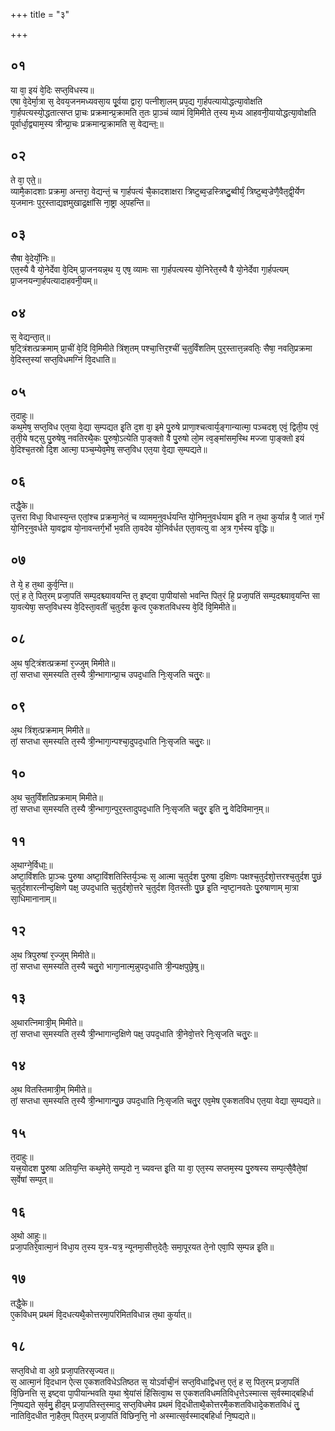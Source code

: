 +++
title = "३"

+++
## ०१
या वा᳘ इयं वे᳘दिः सप्त᳘विधस्य॥  
एषा वे᳘देर्मा᳘त्रा स᳘ देवय᳘जनमध्यवसा᳘य पू᳘र्वया द्वारा᳘ पत्नीशा᳘लम् प्रप᳘द्य गा᳘र्हपत्यायोद्धत्या᳘वोक्षति गा᳘र्हपत्यस्यो᳘द्धतात्सप्त प्रा᳘चः प्रक्रमान्प्र᳘क्रामति त᳘तः प्रा᳘ञ्चं व्यामं वि᳘मिमीते त᳘स्य म᳘ध्य आहवनी᳘यायोद्धत्या᳘वोक्षति पूर्वार्धा᳘द्व्याम᳘स्य त्रीन्प्रा᳘चः प्रक्रमान्प्र᳘क्रामति स᳘ वेद्यन्तः᳟॥  
## ०२
ते वा᳘ एते᳟॥  
व्यामै᳘कादशाः प्रक्रमा᳘ अन्तरा᳘ वेद्यन्तं᳘ च गा᳘र्हपत्यं चै᳘कादशाक्षरा त्रिष्टुब्व᳘ज्रस्त्रिष्टु᳘ब्वीर्यं᳘ त्रिष्टुब्व᳘ज्रेणै᳘वैत᳘द्वी᳘र्येण य᳘जमानः पुर᳘स्ताद्यज्ञमुखाद्र᳘क्षांसि ना᳘ष्ट्रा अ᳘पहन्ति॥  
## ०३
सैषा वे᳘देर्यो᳘निः॥  
एत᳘स्यै वै यो᳘नेर्देवा वे᳘दिम् प्रा᳘जनयन्न᳘थ य᳘ एष᳘ व्यामः सा गा᳘र्हपत्यस्य यो᳘निरेत᳘स्यै वै यो᳘नेर्देवा गा᳘र्हपत्यम् प्रा᳘जनयन्गा᳘र्हपत्यादाहवनी᳘यम्॥  
## ०४
स᳘ वेद्यन्ता᳘त्॥  
ष᳘ट्त्रिंशत्प्रक्रमाम् प्रा᳘चीं वे᳘दिं वि᳘मिमीते त्रिंश᳘तम् पश्चा᳘त्तिर᳘श्चीं च᳘तुर्विंशतिम् पुर᳘स्तात्त᳘न्नवतिः᳘ सैषा᳘ नवति᳘प्रक्रमा वे᳘दिस्त᳘स्यां सप्त᳘विधमग्निं वि᳘दधाति॥  
## ०५
त᳘दाहुः॥  
कथ᳘मेष᳘ सप्त᳘विध एत᳘या वे᳘द्या स᳘म्पद्यत इ᳘ति द᳘श वा᳘ इमे पु᳘रुषे प्राणा᳘श्चत्वार्य᳘ङ्गान्यात्मा᳘ पञ्चदश᳘ एवं᳘ द्विती᳘य एवं᳘ तृती᳘ये षट्सु पु᳘रुषेषु नवतिरथै᳘कः पु᳘रुषो᳘ऽत्येति पा᳘ङ्क्तो वै पु᳘रुषो लो᳘म त्व᳘ङ्मांसम᳘स्थि मज्जा पा᳘ङ्क्तो इयं वे᳘दिश्च᳘तस्रो दि᳘श आत्मा᳘ पञ्च᳘म्येव᳘मेष᳘ सप्त᳘विध एत᳘या वे᳘द्या स᳘म्पद्यते॥  
## ०६
तद्धै᳘के॥  
उ᳘त्तरा विधा᳘ विधास्य᳘न्त एतां᳘श्च प्रक्रमा᳘नेतं᳘ च व्यामम᳘नुवर्धयन्ति यो᳘निम᳘नुवर्धयाम इ᳘ति न त᳘था कुर्यान्न वै᳘ जातं ग᳘र्भं यो᳘निर᳘नुवर्धते या᳘वद्वाव यो᳘नावन्तर्ग᳘र्भो भ᳘वति ता᳘वदेव यो᳘निर्वर्धत एता᳘वत्यु वा अ᳘त्र ग᳘र्भस्य वृ᳘द्धिः॥  
## ०७
ते ये᳘ ह त᳘था कुर्व᳘न्ति॥  
एतं᳘ ह ते᳘ पित᳘रम् प्रजा᳘पतिं सम्प᳘दश्च्यावयन्ति त᳘ इष्ट्वा पा᳘पीयांसो भवन्ति पित᳘रं हि᳘ प्रजा᳘पतिं सम्प᳘दश्च्याव᳘यन्ति सा या᳘वत्येषा᳘ सप्त᳘विधस्य वे᳘दिस्ता᳘वतीं च᳘तुर्दश कृ᳘त्व ए᳘कशतविधस्य वे᳘दिं वि᳘मिमीते॥  
## ०८
अ᳘थ ष᳘ट्त्रिंशत्प्रक्रमां र᳘ज्जुम् मिमीते॥  
तां᳘ सप्तधा स᳘मस्यति त᳘स्यै त्री᳘न्भागान्प्रा᳘च उपद᳘धाति निः᳘सृजति चतु᳘रः॥  
## ०९
अ᳘थ त्रिंश᳘त्प्रक्रमाम् मिमीते॥  
तां᳘ सप्तधा स᳘मस्यति त᳘स्यै त्री᳘न्भागा᳘न्पश्चा᳘दुपद᳘धाति निः᳘सृजति चतु᳘रः॥  
## १०
अ᳘थ च᳘तुर्विंशतिप्रक्रमाम् मिमीते॥  
तां᳘ सप्तधा स᳘मस्यति त᳘स्यै त्री᳘न्भागा᳘न्पुर᳘स्तादुपद᳘धाति निः᳘सृजति चतु᳘र इ᳘ति नु᳘ वेदिविमान᳘म्॥  
## ११
अ᳘थाग्ने᳘र्विधाः᳟॥  
अष्टा᳘विंशतिः प्रा᳘ञ्चः पु᳘रुषा अष्टा᳘विंशतिस्तिर्य᳘ञ्चः स᳘ आत्मा च᳘तुर्दश पु᳘रुषा द᳘क्षिणः पक्षश्च᳘तुर्दशो᳘त्तरश्च᳘तुर्दश पु᳘छं च᳘तुर्दशारत्नीन्द᳘क्षिणे पक्ष᳘ उपद᳘धाति च᳘तुर्दशो᳘त्तरे च᳘तुर्दश वि᳘तस्तीः पु᳘छ इ᳘ति न्व᳘ष्टा᳘नवतेः पु᳘रुषाणाम् मा᳘त्रा सा᳘धिमानानाम्॥  
## १२
अ᳘थ त्रिपुरुषां र᳘ज्जुम् मिमीते॥  
तां᳘ सप्तधा स᳘मस्यति त᳘स्यै चतु᳘रो भागा᳘नात्म᳘न्नुपद᳘धाति त्री᳘न्पक्षपुछे᳘षु॥  
## १३
अ᳘थारत्निमात्री᳘म् मिमीते॥  
तां᳘ सप्तधा स᳘मस्यति त᳘स्यै त्री᳘न्भागान्द᳘क्षिणे पक्ष᳘ उपद᳘धाति त्री᳘नेवो᳘त्तरे निः᳘सृजति चतु᳘रः॥  
## १४
अ᳘थ वितस्तिमात्री᳘म् मिमीते॥  
तां᳘ सप्तधा स᳘मस्यति त᳘स्यै त्री᳘न्भागान्पु᳘छ उपद᳘धाति निः᳘सृजति चतु᳘र एव᳘मेष ए᳘कशतविध एत᳘या वेद्या स᳘म्पद्यते॥  
## १५
त᳘दाहुः॥  
यत्त्र᳘योदश पु᳘रुषा अतिय᳘न्ति कथ᳘मेते᳘ सम्प᳘दो न᳘ च्यवन्त इ᳘ति या वा᳘ एत᳘स्य सप्तम᳘स्य पु᳘रुषस्य सम्प᳘त्सै᳘वैते᳘षां स᳘र्वेषां सम्प᳘त्॥  
## १६
अ᳘थो आहुः॥  
प्रजा᳘पतिरे᳘वात्मा᳘नं विधा᳘य त᳘स्य य᳘त्र-यत्र᳘ न्यूनमा᳘सीत्त᳘देतैः᳘ समा᳘पूरयत ते᳘नो एवा᳘पि स᳘म्पन्न इ᳘ति॥  
## १७
तद्धै᳘के॥  
ए᳘कविधम् प्रथमं वि᳘दधत्यथै᳘कोत्तरमा᳘परिमितविधान्न त᳘था कुर्यात्॥  
## १८
सप्त᳘विधो वा अ᳘ग्रे प्रजा᳘पतिरसृज्यत॥  
स᳘ आत्मा᳘नं वि᳘दधान ऐत्स ए᳘कशतविधेऽतिष्ठत स᳘ योऽर्वाची᳘नं सप्त᳘विधाद्विधत्त᳘ एतं᳘ ह स᳘ पित᳘रम् प्रजा᳘पतिं वि᳘छिनत्ति स᳘ इष्ट्वा पा᳘पीयान्भवति य᳘था श्रे᳘यांसं हिंसित्वा᳘थ स ए᳘कशतविधमतिविध᳘त्तेऽस्मात्स स᳘र्वस्माद्बहिर्धा नि᳘ष्पद्यते स᳘र्वमु᳘ हीद᳘म् प्रजा᳘पतिस्त᳘स्मादु सप्त᳘विधमेव प्रथमं वि᳘दधीताथै᳘कोत्तरमै᳘कशतविधादे᳘कशतविधं तु᳘ नातिवि᳘दधीत ना᳘हैत᳘म् पित᳘रम् प्रजा᳘पतिं विछिन᳘त्ति᳘ नो अस्मात्स᳘र्वस्माद्बहिर्धा नि᳘ष्पद्यते॥  